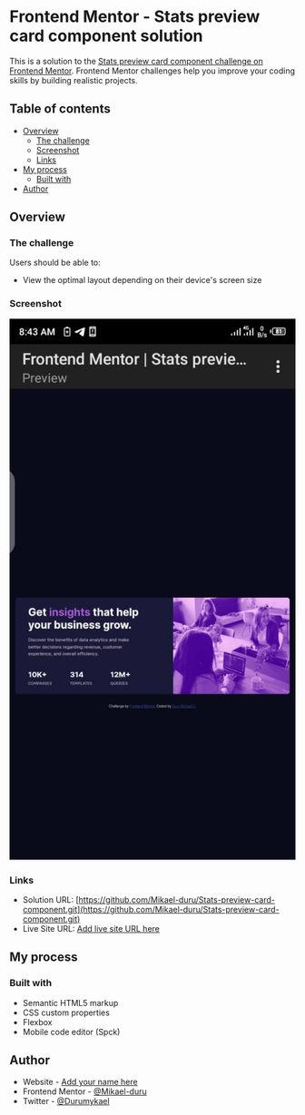 # Frontend Mentor - Stats preview card component solution

This is a solution to the [Stats preview card component challenge on Frontend Mentor](https://www.frontendmentor.io/challenges/stats-preview-card-component-8JqbgoU62). Frontend Mentor challenges help you improve your coding skills by building realistic projects. 

## Table of contents

- [Overview](#overview)
  - [The challenge](#the-challenge)
  - [Screenshot](#screenshot)
  - [Links](#links)
- [My process](#my-process)
  - [Built with](#built-with)
- [Author](#author)

## Overview

### The challenge

Users should be able to:

- View the optimal layout depending on their device's screen size

### Screenshot

![Solution Screenshot](./solution-screenshot.png)

### Links

- Solution URL: [https://github.com/Mikael-duru/Stats-preview-card-component.git](https://github.com/Mikael-duru/Stats-preview-card-component.git)
- Live Site URL: [Add live site URL here](https://your-live-site-url.com)

## My process

### Built with

- Semantic HTML5 markup
- CSS custom properties
- Flexbox
- Mobile code editor (Spck)

## Author

- Website - [Add your name here](https://www.your-site.com)
- Frontend Mentor - [@Mikael-duru](https://www.frontendmentor.io/profile/mikael-duru)
- Twitter - [@Durumykael](https://www.twitter.com/durumykael)